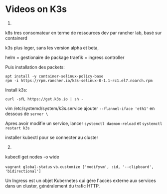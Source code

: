 # Videos on K3s

1)
k8s tres consomateur en terme de ressources
dev par rancher lab, basé sur containerd

k3s plus leger, sans les version alpha et beta,

helm = gestionaire de package
traefik = ingress controller


Puis installation des packets:
```
apt install -y container-selinux-policy-base
rpm -i https://rpm.rancher.io/k3s-selinux-0-1.1-rc1.el7.noarch.rpm
```
Install k3s:
```
curl -sfL https://get.k3s.io | sh -
```

vim /etc/systemd/system/k3s.service
ajouter `--flannel-iface 'eth1'` en dessous de `server \`

Apres avoir modifie un service, lancer `systemctl daemon-reload`
et `systemctl restart k3s`

installer kubectl pour se connecter au cluster


2)
kubectl get nodes -o wide


`vagrant global-status`
`vb.customize ['modifyvm', :id, '--clipboard', 'bidirectional']`

Un Ingress est un objet Kubernetes qui gère l'accès externe aux services dans un cluster, généralement du trafic HTTP.